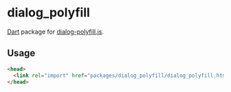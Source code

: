 # dialog_polyfill

[Dart](https://www.dartlang.org/) package for
[dialog-polyfill.js](https://github.com/GoogleChrome/dialog-polyfill).

## Usage

```html
<head>
  <link rel="import" href="packages/dialog_polyfill/dialog_polyfill.html">
</head>
```
